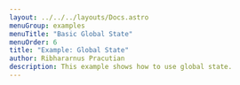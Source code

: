 ```yaml
---
layout: ../../../layouts/Docs.astro
menuGroup: examples
menuTitle: "Basic Global State"
menuOrder: 6
title: "Example: Global State"
author: Ribhararnus Pracutian
description: This example shows how to use global state.
---
```


<csb-viewer id="example-basic-global-state-ryqgt3" height="100vh"></csb-viewer>
